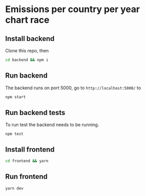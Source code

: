 # Emissions per country per year chart race

## Install backend
Clone this repo, then
```bash
cd backend && npm i
```

## Run backend
The backend runs on port 5000, go to `http://localhost:5000/` to 

```bash
npm start
```

## Run backend tests
To run test the backend needs to be running.
```
npm test
```

## Install frontend
```bash
cd frontend && yarn
```

## Run frontend
```bash
yarn dev
```